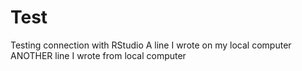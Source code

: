 # Test
Testing connection with RStudio
A line I wrote on my local computer
ANOTHER line I wrote from local computer
